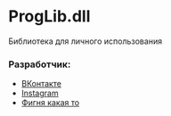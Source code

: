 # ProgLib.dll
Библиотека для личного использования


### Разработчик:
* [ВКонтакте](https://vk.com/the_alex_mark)
* [Instagram](https://www.instagram.com/the_alex_mark/)
* [Фигня какая то](https://www.instagram.com/the_alex_mark/)